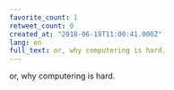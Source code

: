 ```yaml
---
favorite_count: 1
retweet_count: 0
created_at: "2018-06-18T11:00:41.000Z"
lang: en
full_text: or, why computering is hard.
---
```


or, why computering is hard.
